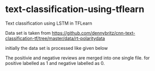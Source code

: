 # text-classification-using-tflearn

Text classification using LSTM in TFLearn

Data set is taken from https://github.com/dennybritz/cnn-text-classification-tf/tree/master/data/rt-polaritydata

initially the data set is processed like given below

The positivie and negative reviews are merged into one single file. for positive labelled as 1 and negative labelled as 0.
